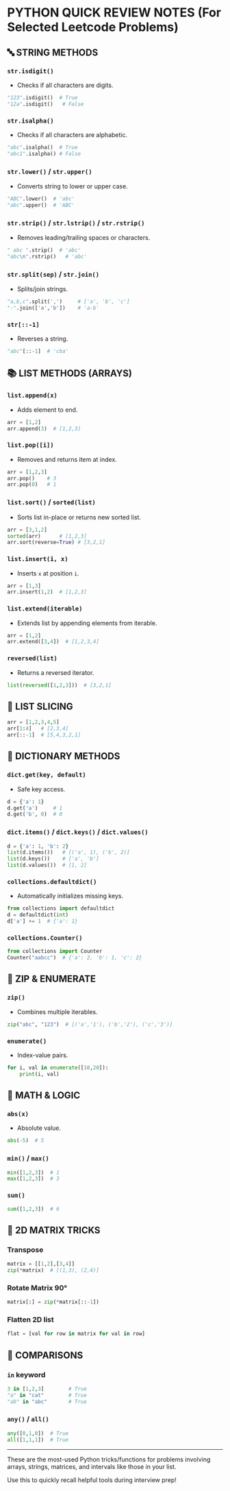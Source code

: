 # PYTHON QUICK REVIEW NOTES (For Selected Leetcode Problems)

## 🔤 STRING METHODS

### `str.isdigit()`
- Checks if all characters are digits.
```python
"123".isdigit()  # True
"12a".isdigit()   # False
```

### `str.isalpha()`
- Checks if all characters are alphabetic.
```python
"abc".isalpha()  # True
"abc1".isalpha() # False
```

### `str.lower()` / `str.upper()`
- Converts string to lower or upper case.
```python
"ABC".lower()  # 'abc'
"abc".upper()  # 'ABC'
```

### `str.strip()` / `str.lstrip()` / `str.rstrip()`
- Removes leading/trailing spaces or characters.
```python
" abc ".strip()  # 'abc'
"abc\n".rstrip()   # 'abc'
```

### `str.split(sep)` / `str.join()`
- Splits/join strings.
```python
"a,b,c".split(',')     # ['a', 'b', 'c']
"-".join(['a','b'])    # 'a-b'
```

### `str[::-1]`
- Reverses a string.
```python
"abc"[::-1]  # 'cba'
```

## 📚 LIST METHODS (ARRAYS)

### `list.append(x)`
- Adds element to end.
```python
arr = [1,2]
arr.append(3)  # [1,2,3]
```

### `list.pop([i])`
- Removes and returns item at index.
```python
arr = [1,2,3]
arr.pop()    # 3
arr.pop(0)   # 1
```

### `list.sort()` / `sorted(list)`
- Sorts list in-place or returns new sorted list.
```python
arr = [3,1,2]
sorted(arr)      # [1,2,3]
arr.sort(reverse=True) # [3,2,1]
```

### `list.insert(i, x)`
- Inserts `x` at position `i`.
```python
arr = [1,3]
arr.insert(1,2)  # [1,2,3]
```

### `list.extend(iterable)`
- Extends list by appending elements from iterable.
```python
arr = [1,2]
arr.extend([3,4])  # [1,2,3,4]
```

### `reversed(list)`
- Returns a reversed iterator.
```python
list(reversed([1,2,3]))  # [3,2,1]
```

## 📏 LIST SLICING
```python
arr = [1,2,3,4,5]
arr[1:4]   # [2,3,4]
arr[::-1]  # [5,4,3,2,1]
```

## 🧮 DICTIONARY METHODS

### `dict.get(key, default)`
- Safe key access.
```python
d = {'a': 1}
d.get('a')     # 1
d.get('b', 0)  # 0
```

### `dict.items()` / `dict.keys()` / `dict.values()`
```python
d = {'a': 1, 'b': 2}
list(d.items())   # [('a', 1), ('b', 2)]
list(d.keys())    # ['a', 'b']
list(d.values())  # [1, 2]
```

### `collections.defaultdict()`
- Automatically initializes missing keys.
```python
from collections import defaultdict
d = defaultdict(int)
d['a'] += 1  # {'a': 1}
```

### `collections.Counter()`
```python
from collections import Counter
Counter("aabcc")  # {'a': 2, 'b': 1, 'c': 2}
```

## 🧵 ZIP & ENUMERATE

### `zip()`
- Combines multiple iterables.
```python
zip("abc", "123")  # [('a','1'), ('b','2'), ('c','3')]
```

### `enumerate()`
- Index-value pairs.
```python
for i, val in enumerate([10,20]):
    print(i, val)
```

## 📐 MATH & LOGIC

### `abs(x)`
- Absolute value.
```python
abs(-5)  # 5
```

### `min()` / `max()`
```python
min([1,2,3])  # 1
max([1,2,3])  # 3
```

### `sum()`
```python
sum([1,2,3])  # 6
```

## 📎 2D MATRIX TRICKS

### Transpose
```python
matrix = [[1,2],[3,4]]
zip(*matrix)  # [(1,3), (2,4)]
```

### Rotate Matrix 90°
```python
matrix[:] = zip(*matrix[::-1])
```

### Flatten 2D list
```python
flat = [val for row in matrix for val in row]
```

## 🧪 COMPARISONS

### `in` keyword
```python
3 in [1,2,3]        # True
"a" in "cat"        # True
"ab" in "abc"       # True
```

### `any()` / `all()`
```python
any([0,1,0])  # True
all([1,1,1])  # True
```

---
These are the most-used Python tricks/functions for problems involving arrays, strings, matrices, and intervals like those in your list.

Use this to quickly recall helpful tools during interview prep!
